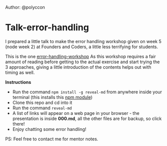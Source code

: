 Author: @polyccon

# Talk-error-handling

I prepared a little talk to make the error handling workshop given on week 5 (node week 2) at Founders and Coders, a little less terrifying for students.

This is the one [error-handling-workshop](https://github.com/foundersandcoders/error-handling-workshop)
As this workshop requires a fair amount of reading before getting to the actual exercise and start trying the 3 approaches, giving a little introduction of the contents helps out with timing as well.

**Instructions**
 
 * Run the command ```npm install -g reveal-md``` from anywhere inside your terminal (this installs this [npm module](https://www.npmjs.com/package/reveal-md-export))
 * Clone this repo and cd into it
 * Run the command ```reveal-md```
 * A list of links will appear on a web page in your browser - the presentation is inside **000.md**, all the other files are for backup, so click there!
 * Enjoy chatting some error handling!
 
 PS: Feel free to contact me for mentor notes.
